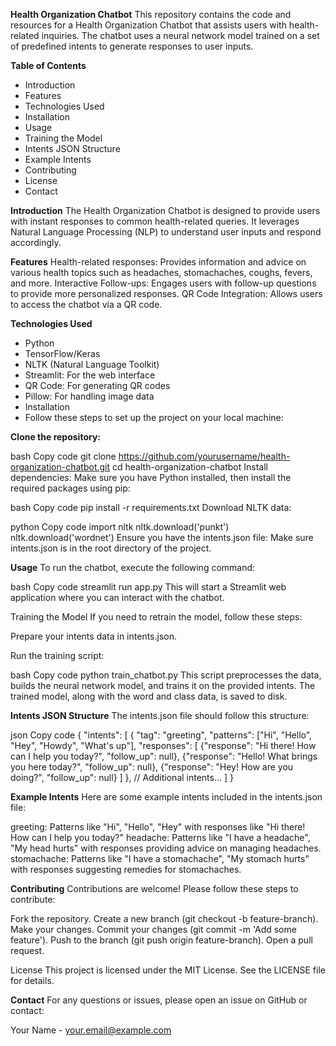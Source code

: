 **Health Organization Chatbot**
This repository contains the code and resources for a Health Organization Chatbot that assists users with health-related inquiries. The chatbot uses a neural network model trained on a set of predefined intents to generate responses to user inputs.

**Table of Contents**
- Introduction
- Features
- Technologies Used
- Installation
- Usage
- Training the Model
- Intents JSON Structure
- Example Intents
- Contributing
- License
- Contact

 **Introduction**
The Health Organization Chatbot is designed to provide users with instant responses to common health-related queries. It leverages Natural Language Processing (NLP) to understand user inputs and respond accordingly.

**Features**
Health-related responses: Provides information and advice on various health topics such as headaches, stomachaches, coughs, fevers, and more.
Interactive Follow-ups: Engages users with follow-up questions to provide more personalized responses.
QR Code Integration: Allows users to access the chatbot via a QR code.

**Technologies Used**
- Python
- TensorFlow/Keras
- NLTK (Natural Language Toolkit)
- Streamlit: For the web interface
- QR Code: For generating QR codes
- Pillow: For handling image data
- Installation
- Follow these steps to set up the project on your local machine:

**Clone the repository:**

bash
Copy code
git clone https://github.com/yourusername/health-organization-chatbot.git
cd health-organization-chatbot
Install dependencies:
Make sure you have Python installed, then install the required packages using pip:

bash
Copy code
pip install -r requirements.txt
Download NLTK data:

python
Copy code
import nltk
nltk.download('punkt')
nltk.download('wordnet')
Ensure you have the intents.json file:
Make sure intents.json is in the root directory of the project.

**Usage**
To run the chatbot, execute the following command:

bash
Copy code
streamlit run app.py
This will start a Streamlit web application where you can interact with the chatbot.

Training the Model
If you need to retrain the model, follow these steps:

Prepare your intents data in intents.json.

Run the training script:

bash
Copy code
python train_chatbot.py
This script preprocesses the data, builds the neural network model, and trains it on the provided intents. The trained model, along with the word and class data, is saved to disk.

**Intents JSON Structure**
The intents.json file should follow this structure:

json
Copy code
{
  "intents": [
    {
      "tag": "greeting",
      "patterns": ["Hi", "Hello", "Hey", "Howdy", "What's up"],
      "responses": [
        {"response": "Hi there! How can I help you today?", "follow_up": null},
        {"response": "Hello! What brings you here today?", "follow_up": null},
        {"response": "Hey! How are you doing?", "follow_up": null}
      ]
    },
    // Additional intents...
  ]
}

**Example Intents**
Here are some example intents included in the intents.json file:

greeting: Patterns like "Hi", "Hello", "Hey" with responses like "Hi there! How can I help you today?"
headache: Patterns like "I have a headache", "My head hurts" with responses providing advice on managing headaches.
stomachache: Patterns like "I have a stomachache", "My stomach hurts" with responses suggesting remedies for stomachaches.

**Contributing**
Contributions are welcome! Please follow these steps to contribute:

Fork the repository.
Create a new branch (git checkout -b feature-branch).
Make your changes.
Commit your changes (git commit -m 'Add some feature').
Push to the branch (git push origin feature-branch).
Open a pull request.

License
This project is licensed under the MIT License. See the LICENSE file for details.

**Contact**
For any questions or issues, please open an issue on GitHub or contact:

Your Name - your.email@example.com
